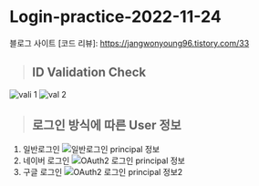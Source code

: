 # Login-practice-2022-11-24

블로그 사이트
[코드 리뷰]: https://jangwonyoung96.tistory.com/33

> ##  ID Validation Check
![vali 1](https://user-images.githubusercontent.com/105491928/210199193-cc706dee-448c-4e89-99aa-1584726d5482.PNG)
![val 2](https://user-images.githubusercontent.com/105491928/210199220-57510308-faff-4903-9100-3f2eca866de7.PNG)

> ## 로그인 방식에 따른 User 정보
1. 일반로그인
![일반로그인 principal 정보](https://user-images.githubusercontent.com/105491928/210199067-b0631d2d-019c-4f16-b4fb-83f96f3a9aa5.PNG)
1. 네이버 로그인
![OAuth2 로그인 principal 정보](https://user-images.githubusercontent.com/105491928/210199068-574e4566-6609-41c9-a908-8a991395ce35.PNG)
1. 구글 로그인
![OAuth2 로그인 principal 정보2](https://user-images.githubusercontent.com/105491928/210199069-e4a9494e-90a5-4ada-8097-27a1e4fca48e.PNG)
